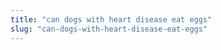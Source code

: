 ```yaml
---
title: "can dogs with heart disease eat eggs"
slug: "can-dogs-with-heart-disease-eat-eggs"
---
```


